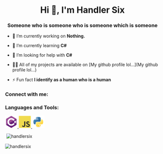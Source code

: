 <h1 align="center">Hi 👋, I'm Handler Six</h1>
<h3 align="center">Someone who is someone who is someone which is someone</h3>


- 🔭 I’m currently working on **Nothing.**

- 🌱 I’m currently learning **C#**

- 🤝 I’m looking for help with **C#**

- 👨‍💻 All of my projects are available on [My github profile lol...](My github profile lol...)

- ⚡ Fun fact **I identify as a human who is a human**

<h3 align="left">Connect with me:</h3>
<p align="left">
</p>

<h3 align="left">Languages and Tools:</h3>
<p align="left"> <a href="https://www.w3schools.com/cs/" target="_blank" rel="noreferrer"> <img src="https://raw.githubusercontent.com/devicons/devicon/master/icons/csharp/csharp-original.svg" alt="csharp" width="40" height="40"/> </a> <a href="https://developer.mozilla.org/en-US/docs/Web/JavaScript" target="_blank" rel="noreferrer"> <img src="https://raw.githubusercontent.com/devicons/devicon/master/icons/javascript/javascript-original.svg" alt="javascript" width="40" height="40"/> </a> <a href="https://www.python.org" target="_blank" rel="noreferrer"> <img src="https://raw.githubusercontent.com/devicons/devicon/master/icons/python/python-original.svg" alt="python" width="40" height="40"/> </a> </p>

<p>&nbsp;<img align="center" src="https://github-readme-stats.vercel.app/api?username=handlersix&show_icons=true&locale=en" alt="handlersix" /></p>

<p><img align="center" src="https://github-readme-streak-stats.herokuapp.com/?user=handlersix&" alt="handlersix" /></p>
